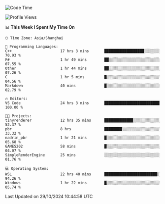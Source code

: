 <!--START_SECTION:waka-->
![Code Time](http://img.shields.io/badge/Code%20Time-2%2C085%20hrs%2044%20mins-blue)

![Profile Views](http://img.shields.io/badge/Profile%20Views-0-blue)

📊 **This Week I Spent My Time On** 

```text
🕑︎ Time Zone: Asia/Shanghai

💬 Programming Languages: 
C++                      17 hrs 3 mins       ██████████████████░░░░░░░   70.93 % 
F#                       1 hr 49 mins        ██░░░░░░░░░░░░░░░░░░░░░░░   07.55 % 
Other                    1 hr 44 mins        ██░░░░░░░░░░░░░░░░░░░░░░░   07.26 % 
C                        1 hr 5 mins         █░░░░░░░░░░░░░░░░░░░░░░░░   04.56 % 
Markdown                 40 mins             █░░░░░░░░░░░░░░░░░░░░░░░░   02.79 % 

🔥 Editors: 
VS Code                  24 hrs 3 mins       █████████████████████████   100.00 % 

🐱‍💻 Projects: 
tinyrenderer             12 hrs 35 mins      █████████████░░░░░░░░░░░░   52.37 % 
pbr                      8 hrs               ████████░░░░░░░░░░░░░░░░░   33.32 % 
nadrin_pbr               1 hr 21 mins        █░░░░░░░░░░░░░░░░░░░░░░░░   05.68 % 
GAMES202                 58 mins             █░░░░░░░░░░░░░░░░░░░░░░░░   04.07 % 
SimpleRenderEngine       25 mins             ░░░░░░░░░░░░░░░░░░░░░░░░░   01.76 % 

💻 Operating System: 
WSL                      22 hrs 40 mins      ████████████████████████░   94.26 % 
Windows                  1 hr 22 mins        █░░░░░░░░░░░░░░░░░░░░░░░░   05.74 % 
```


 Last Updated on 29/10/2024 10:44:58 UTC
<!--END_SECTION:waka-->